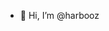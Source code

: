 - 👋 Hi, I’m @harbooz


<!---
harbooz/harbooz is a ✨ special ✨ repository because its `README.md` (this file) appears on your GitHub profile.
You can click the Preview link to take a look at your changes.
--->
